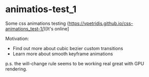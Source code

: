 # animatios-test_1
Some css animations testing
(https://vpetridis.github.io/css-animations_test-1/)[It's online]

Motivation:
- Find out more about cubic bezier custom transitions
- Learn more about smooth keyframe animations

p.s. the will-change rule seems to be working real great with GPU rendering.
